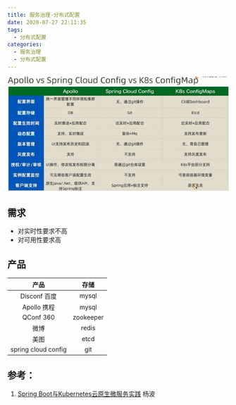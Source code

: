 ```yaml
---
title: 服务治理-分布式配置
date: 2020-07-27 22:11:35
tags:
  - 分布式配置
categories:
  - 服务治理
  - 分布式配置
---
```


<p></p>
<!-- more -->

![分布式配置](./images/config.JPG)

## 需求
+ 对实时性要求不高
+ 对可用性要求高

## 产品

产品 | 存储
:-:|:-:
Disconf 百度 | mysql 
Apollo 携程 | mysql 
QConf 360| zookeeper 
微博  | redis  
美图 | etcd 
spring cloud config | git





## 参考：
1. [Spring Boot与Kubernetes云原生微服务实践]() 杨波
